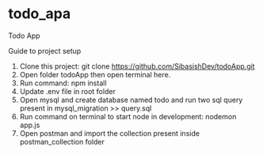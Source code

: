 # todo_apa
Todo App

Guide to project setup

1. Clone this project: git clone https://github.com/SibasishDev/todoApp.git
2. Open folder todoApp then open terminal here.
3. Run command: npm install
4. Update .env file in root folder
5. Open mysql and create database named todo and run two sql query present in mysql_migration >> query.sql
6. Run command on terminal to start node in development: nodemon app.js
7. Open postman and import the collection present inside postman_collection folder